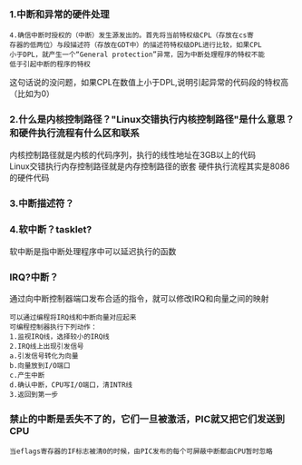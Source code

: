 ### 1.中断和异常的硬件处理
```
4.确信中断时授权的（中断）发生源发出的。首先将当前特权级CPL（存放在cs寄
存器的低两位）与段描述符（存放在GDT中）的描述符特权级DPL进行比较，如果CPL
小于DPL，就产生一个“General protection”异常，因为中断处理程序的特权不能
低于引起中断的程序的特权
```
这句话说的没问题，如果CPL在数值上小于DPL,说明引起异常的代码段的特权高（比如为0）

### 2.什么是内核控制路径？"Linux交错执行内核控制路径"是什么意思？和硬件执行流程有什么区和联系
内核控制路径就是内核的代码序列，执行的线性地址在3GB以上的代码<br>
Linux交错执行内存控制路径就是内存控制路径的嵌套
硬件执行流程其实是8086的硬件代码

### 3.中断描述符？


### 4.软中断？tasklet?
软中断是指中断处理程序中可以延迟执行的函数

### IRQ?中断？
通过向中断控制器端口发布合适的指令，就可以修改IRQ和向量之间的映射
```
可以通过编程将IRQ线和中断向量对应起来
可编程控制器执行下列动作：
1.监视IRQ线，选择较小的IRQ线
2.IRQ线上出现引发信号
a.引发信号转化为向量
b.向量放到I/O端口
c.产生中断
d.确认中断，CPU写I/O端口，清INTR线
3.返回到第一步
```

### 禁止的中断是丢失不了的，它们一旦被激活，PIC就又把它们发送到CPU
```
当eflags寄存器的IF标志被清0的时候，由PIC发布的每个可屏蔽中断都由CPU暂时忽略
```
